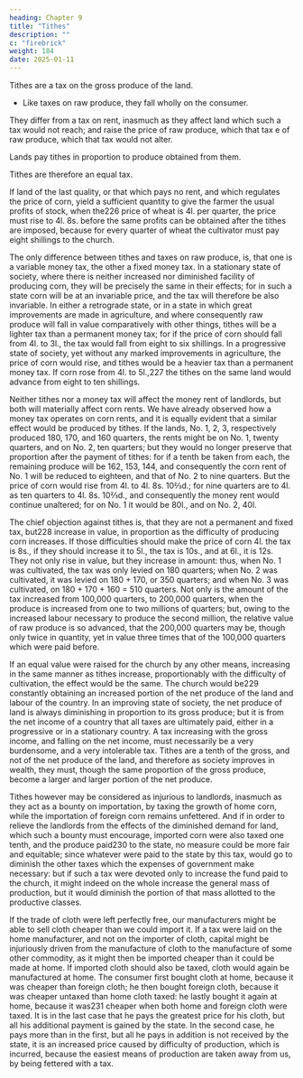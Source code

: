 ```yaml
---
heading: Chapter 9
title: "Tithes"
description: ""
c: "firebrick"
weight: 184
date: 2025-01-11
---
```




Tithes are a tax on the gross produce of the land.
- Like taxes on raw produce, they fall wholly on the consumer.

They differ from a tax on rent, inasmuch as they affect land which such a tax would not reach; and raise the price of raw produce, which that tax e of raw produce, which that tax would not alter. 

Lands pay tithes in proportion to produce obtained from them.

Tithes are therefore an equal tax.

If land of the last quality, or that which pays no rent, and which regulates the price of corn, yield a sufficient quantity to give the farmer the usual profits of stock, when the226 price of wheat is 4l. per quarter, the price must rise to 4l. 8s. before the same profits can be obtained after the tithes are imposed, because for every quarter of wheat the cultivator must pay eight shillings to the church.

The only difference between tithes and taxes on raw produce, is, that one is a variable money tax, the other a fixed money tax. In a stationary state of society, where there is neither increased nor diminished facility of producing corn, they will be precisely the same in their effects; for in such a state corn will be at an invariable price, and the tax will therefore be also invariable. In either a retrograde state, or in a state in which great improvements are made in agriculture, and where consequently raw produce will fall in value comparatively with other things, tithes will be a lighter tax than a permanent money tax; for if the price of corn should fall from 4l. to 3l., the tax would fall from eight to six shillings. In a progressive state of society, yet without any marked improvements in agriculture, the price of corn would rise, and tithes would be a heavier tax than a permanent money tax. If corn rose from 4l. to 5l.,227 the tithes on the same land would advance from eight to ten shillings.

Neither tithes nor a money tax will affect the money rent of landlords, but both will materially affect corn rents. We have already observed how a money tax operates on corn rents, and it is equally evident that a similar effect would be produced by tithes. If the lands, No. 1, 2, 3, respectively produced 180, 170, and 160 quarters, the rents might be on No. 1, twenty quarters, and on No. 2, ten quarters; but they would no longer preserve that proportion after the payment of tithes: for if a tenth be taken from each, the remaining produce will be 162, 153, 144, and consequently the corn rent of No. 1 will be reduced to eighteen, and that of No. 2 to nine quarters. But the price of corn would rise from 4l. to 4l. 8s. 10⅔d.; for nine quarters are to 4l. as ten quarters to 4l. 8s. 10⅔d., and consequently the money rent would continue unaltered; for on No. 1 it would be 80l., and on No. 2, 40l.

The chief objection against tithes is, that they are not a permanent and fixed tax, but228 increase in value, in proportion as the difficulty of producing corn increases. If those difficulties should make the price of corn 4l. the tax is 8s., if they should increase it to 5l., the tax is 10s., and at 6l., it is 12s. They not only rise in value, but they increase in amount: thus, when No. 1 was cultivated, the tax was only levied on 180 quarters; when No. 2 was cultivated, it was levied on 180 + 170, or 350 quarters; and when No. 3 was cultivated, on 180 + 170 + 160 = 510 quarters. Not only is the amount of the tax increased from 100,000 quarters, to 200,000 quarters, when the produce is increased from one to two millions of quarters; but, owing to the increased labour necessary to produce the second million, the relative value of raw produce is so advanced, that the 200,000 quarters may be, though only twice in quantity, yet in value three times that of the 100,000 quarters which were paid before.

If an equal value were raised for the church by any other means, increasing in the same manner as tithes increase, proportionably with the difficulty of cultivation, the effect would be the same. The church would be229 constantly obtaining an increased portion of the net produce of the land and labour of the country. In an improving state of society, the net produce of land is always diminishing in proportion to its gross produce; but it is from the net income of a country that all taxes are ultimately paid, either in a progressive or in a stationary country. A tax increasing with the gross income, and falling on the net income, must necessarily be a very burdensome, and a very intolerable tax. Tithes are a tenth of the gross, and not of the net produce of the land, and therefore as society improves in wealth, they must, though the same proportion of the gross produce, become a larger and larger portion of the net produce.

Tithes however may be considered as injurious to landlords, inasmuch as they act as a bounty on importation, by taxing the growth of home corn, while the importation of foreign corn remains unfettered. And if in order to relieve the landlords from the effects of the diminished demand for land, which such a bounty must encourage, imported corn were also taxed one tenth, and the produce paid230 to the state, no measure could be more fair and equitable; since whatever were paid to the state by this tax, would go to diminish the other taxes which the expenses of government make necessary: but if such a tax were devoted only to increase the fund paid to the church, it might indeed on the whole increase the general mass of production, but it would diminish the portion of that mass allotted to the productive classes.

If the trade of cloth were left perfectly free, our manufacturers might be able to sell cloth cheaper than we could import it. If a tax were laid on the home manufacturer, and not on the importer of cloth, capital might be injuriously driven from the manufacture of cloth to the manufacture of some other commodity, as it might then be imported cheaper than it could be made at home. If imported cloth should also be taxed, cloth would again be manufactured at home. The consumer first bought cloth at home, because it was cheaper than foreign cloth; he then bought foreign cloth, because it was cheaper untaxed than home cloth taxed: he lastly bought it again at home, because it was231 cheaper when both home and foreign cloth were taxed. It is in the last case that he pays the greatest price for his cloth, but all his additional payment is gained by the state. In the second case, he pays more than in the first, but all he pays in addition is not received by the state, it is an increased price caused by difficulty of production, which is incurred, because the easiest means of production are taken away from us, by being fettered with a tax.


